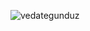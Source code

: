 <p><img align="center" src="https://github-readme-stats.vercel.app/api/top-langs?username=vedategunduz&show_icons=true&locale=en&layout=compact" alt="vedategunduz" /></p>
